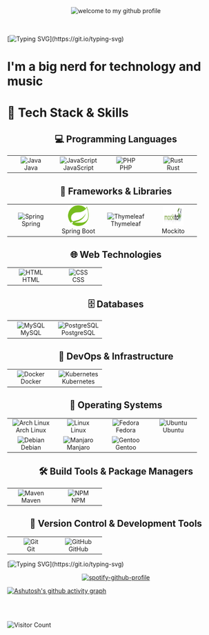 <div align="center">
	<img src="https://github.com/sindresorhus/sindresorhus/blob/main/welcome-header.gif" alt="welcome to my github profile">
	<br>
	<br>
</div> 
 
<br>

[![Typing SVG](https://readme-typing-svg.herokuapp.com/?color=A491DF&size=35&center=true&vCenter=true&width=1000&lines=My+name+is+Anthony+Secon+Duarte;)](https://git.io/typing-svg)

# I'm a big nerd for technology and music

# 🚀 Tech Stack & Skills

<div align="center">

## 💻 Programming Languages
<table>
<tr>
<td align="center" width="96">
<img src="https://skillicons.dev/icons?i=java&theme=dark" width="48" height="48" alt="Java" />
<br>Java
</td>
<td align="center" width="96">
<img src="https://skillicons.dev/icons?i=js&theme=dark" width="48" height="48" alt="JavaScript" />
<br>JavaScript
</td>
<td align="center" width="96">
<img src="https://skillicons.dev/icons?i=php&theme=dark" width="48" height="48" alt="PHP" />
<br>PHP
</td>
<td align="center" width="96">
<img src="https://skillicons.dev/icons?i=rust&theme=dark" width="48" height="48" alt="Rust" />
<br>Rust
</td>
</tr>
</table>

## 🔧 Frameworks & Libraries
<table>
<tr>
<td align="center" width="96">
<img src="https://skillicons.dev/icons?i=spring&theme=dark" width="48" height="48" alt="Spring" />
<br>Spring
</td>
<td align="center" width="96">
<img src="https://raw.githubusercontent.com/devicons/devicon/master/icons/spring/spring-original.svg" width="48" height="48" alt="Spring Boot" />
<br>Spring Boot
</td>
<td align="center" width="96">
<img src="https://www.thymeleaf.org/images/thymeleaf.png" width="48" height="48" alt="Thymeleaf" />
<br>Thymeleaf
</td>
<td align="center" width="96">
<img src="https://raw.githubusercontent.com/mockito/mockito/main/src/javadoc/org/mockito/logo.png" width="48" height="48" alt="Mockito" />
<br>Mockito
</td>
</tr>
</table>

## 🌐 Web Technologies
<table>
<tr>
<td align="center" width="96">
<img src="https://skillicons.dev/icons?i=html&theme=dark" width="48" height="48" alt="HTML" />
<br>HTML
</td>
<td align="center" width="96">
<img src="https://skillicons.dev/icons?i=css&theme=dark" width="48" height="48" alt="CSS" />
<br>CSS
</td>
</tr>
</table>

## 🗄️ Databases
<table>
<tr>
<td align="center" width="96">
<img src="https://skillicons.dev/icons?i=mysql&theme=dark" width="48" height="48" alt="MySQL" />
<br>MySQL
</td>
<td align="center" width="96">
<img src="https://skillicons.dev/icons?i=postgres&theme=dark" width="48" height="48" alt="PostgreSQL" />
<br>PostgreSQL
</td>
</tr>
</table>

## 🐳 DevOps & Infrastructure
<table>
<tr>
<td align="center" width="96">
<img src="https://skillicons.dev/icons?i=docker&theme=dark" width="48" height="48" alt="Docker" />
<br>Docker
</td>
<td align="center" width="96">
<img src="https://skillicons.dev/icons?i=kubernetes&theme=dark" width="48" height="48" alt="Kubernetes" />
<br>Kubernetes
</td>
</tr>
</table>

## 🐧 Operating Systems
<table>
<tr>
<td align="center" width="96">
<img src="https://skillicons.dev/icons?i=arch&theme=dark" width="48" height="48" alt="Arch Linux" />
<br>Arch Linux
</td>
<td align="center" width="96">
<img src="https://skillicons.dev/icons?i=linux&theme=dark" width="48" height="48" alt="Linux" />
<br>Linux
</td>
<td align="center" width="96">
<img src="https://skillicons.dev/icons?i=fedora&theme=dark" width="48" height="48" alt="Fedora" />
<br>Fedora
</td>
<td align="center" width="96">
<img src="https://skillicons.dev/icons?i=ubuntu&theme=dark" width="48" height="48" alt="Ubuntu" />
<br>Ubuntu
</td>
</tr>
<tr>
<td align="center" width="96">
<img src="https://skillicons.dev/icons?i=debian&theme=dark" width="48" height="48" alt="Debian" />
<br>Debian
</td>
<td align="center" width="96">
<img src="https://upload.wikimedia.org/wikipedia/commons/3/3e/Manjaro-logo.svg" width="48" height="48" alt="Manjaro" />
<br>Manjaro
</td>
<td align="center" width="96">
<img src="https://assets.gentoo.org/tyrian/site-logo.svg" width="48" height="48" alt="Gentoo" />
<br>Gentoo
</td>
</tr>
</table>

## 🛠️ Build Tools & Package Managers
<table>
<tr>
<td align="center" width="96">
<img src="https://skillicons.dev/icons?i=maven&theme=dark" width="48" height="48" alt="Maven" />
<br>Maven
</td>
<td align="center" width="96">
<img src="https://skillicons.dev/icons?i=npm&theme=dark" width="48" height="48" alt="NPM" />
<br>NPM
</td>
</tr>
</table>

## 🔄 Version Control & Development Tools
<table>
<tr>
<td align="center" width="96">
<img src="https://skillicons.dev/icons?i=git&theme=dark" width="48" height="48" alt="Git" />
<br>Git
</td>
<td align="center" width="96">
<img src="https://skillicons.dev/icons?i=github&theme=dark" width="48" height="48" alt="GitHub" />
<br>GitHub
</td>
</tr>
</table>

</div>

[![Typing SVG](https://readme-typing-svg.herokuapp.com/?color=A491DF&size=25&center=true&vCenter=true&width=1000&lines=I+really+like+music;)](https://git.io/typing-svg)

<p align="center">
  <a href="https://github.com/kittinan/spotify-github-profile">
    <img src="https://spotify-github-profile.kittinanx.com/api/view?uid=6mpsxakhgh8v4cfs5pmysik1n&cover_image=true&theme=default&show_offline=false&background_color=121212&interchange=false" alt="spotify-github-profile">
  </a>
</p>

[![Ashutosh's github activity graph](https://github-readme-activity-graph.vercel.app/graph?username=SD-W1972&bg_color=00000&color=A491DF&line=3452B2&point=3761E8&area=true&hide_border=true)](https://github.com/ashutosh00710/github-readme-activity-graph)




<br>
<br>


![Visitor Count](https://profile-counter.glitch.me/SD-W1972/count.svg)
